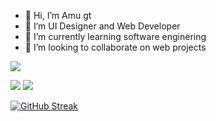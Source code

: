 - 👋 Hi, I’m Amu gt
- 👀 I’m UI Designer and Web Developer
- 🌱 I’m currently learning software enginering
- 💞️ I’m looking to collaborate on web projects


![](http://github-profile-summary-cards.vercel.app/api/cards/profile-details?username=Amugt&theme=github_dark)

![](http://github-profile-summary-cards.vercel.app/api/cards/repos-per-language?username=Amugt&theme=github_dark)  ![](http://github-profile-summary-cards.vercel.app/api/cards/most-commit-language?username=Amugt&theme=github_dark)

[![GitHub Streak](http://github-readme-streak-stats.herokuapp.com?user=Amugt)](https://git.io/streak-stats)

